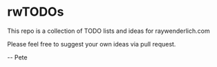 # rwTODOs

This repo is a collection of TODO lists and ideas for raywenderlich.com

Please feel free to suggest your own ideas via pull request.

 -- Pete

